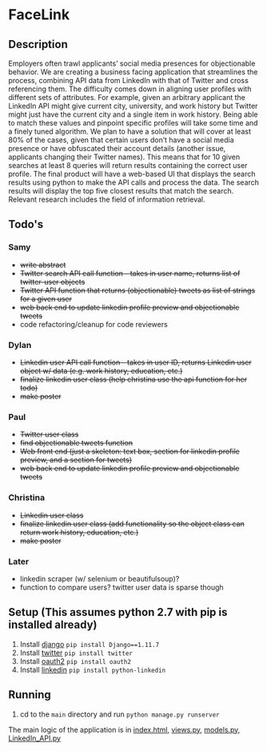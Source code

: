 # FaceLink

## Description
Employers often trawl applicants’ social media presences for objectionable behavior. We are creating a business facing application that streamlines the process, combining API data from LinkedIn with that of Twitter and cross referencing them. The difficulty comes down in aligning user profiles with different sets of attributes. For example, given an arbitrary applicant the LinkedIn API might give current city, university, and work history but Twitter might just have the current city and a single item in work history. Being able to match these values and pinpoint specific profiles will take some time and a finely tuned algorithm. We plan to have a solution that will cover at least 80% of the cases, given that certain users don’t have a social media presence or have obfuscated their account details (another issue, applicants changing their Twitter names). This means that for 10 given searches at least 8 queries will return results containing the correct user profile. The final product will have a web-based UI that displays the search results using python to make the API calls and process the data. The search results will display the top five closest results that match the search. Relevant research includes the field of information retrieval.

## Todo's

### Samy
* ~~write abstract~~
* ~~Twitter search API call function - takes in user name, returns list of twitter-user objects~~
* ~~Twitter API function that returns (objectionable) tweets as list of strings for a given user~~
* ~~web back end to update linkedin profile preview and objectionable tweets~~
* code refactoring/cleanup for code reviewers

### Dylan
* ~~Linkedin user API call function - takes in user ID, returns Linkedin user object w/ data (e.g. work history, education, etc.)~~
* ~~finalize linkedin user class (help christina use the api function for her todo)~~
* ~~make poster~~

### Paul
* ~~Twitter user class~~
* ~~find objectionable tweets function~~
* ~~Web front end (just a skeleton: text box, section for linkedin profile preview, and a section for tweets)~~
* ~~web back end to update linkedin profile preview and objectionable tweets~~

### Christina
* ~~Linkedin user class~~
* ~~finalize linkedin user class (add functionality so the object class can return work history, education, etc.)~~
* ~~make poster~~

### Later
* linkedin scraper (w/ selenium or beautifulsoup)?
* function to compare users? twitter user data is sparse though

## Setup (This assumes python 2.7 with pip is installed already)
1. Install [django](https://www.djangoproject.com/download/) `pip install Django==1.11.7`
2. Install [twitter](https://pypi.python.org/pypi/twitter) `pip install twitter`
3. Install [oauth2](https://github.com/joestump/python-oauth2) `pip install oauth2`
3. Install [linkedin](https://github.com/ozgur/python-linkedin) `pip install python-linkedin`

## Running
1. cd to the `main` directory and run `python manage.py runserver`

The main logic of the application is in [index.html](main/socialLink/templates/socialLink/index.html), [views.py](main/socialLink/views.py), [models.py](main/socialLink/models.py), [LinkedIn_API.py](main/LinkedIn_API.py)
